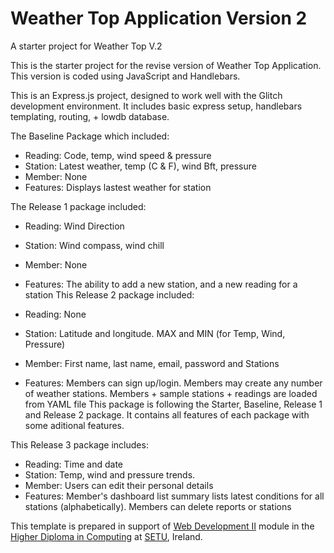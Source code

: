# Weather Top Application Version 2

A starter project for Weather Top V.2

This is the starter project for the revise version of Weather Top Application.
This version is coded using JavaScript and Handlebars.

This is an Express.js project, designed to work well with the Glitch development environment. It includes basic express setup, handlebars templating, routing, + lowdb database.

The Baseline Package which included:

- Reading: Code, temp, wind speed & pressure
- Station: Latest weather, temp (C & F), wind Bft, pressure
- Member: None
- Features: Displays lastest weather for station

The Release 1 package included:

- Reading: Wind Direction
- Station: Wind compass, wind chill
- Member: None
- Features: The ability to add a new station, and a new reading for a station
This Release 2 package included:

- Reading: None
- Station: Latitude and longitude. MAX and MIN (for Temp, Wind, Pressure) 
- Member: First name, last name, email, password and Stations
- Features: Members can sign up/login. Members may create any number of weather stations. Members + sample stations + readings are loaded from YAML file
This package is following the Starter, Baseline, Release 1 and Release 2 package. It contains all features of each package with some aditional features.

This Release 3 package includes:

- Reading: Time and date
- Station: Temp, wind and pressure trends.
- Member: Users can edit their personal details
- Features: Member's dashboard list summary lists latest conditions for all stations (alphabetically). Members can delete reports or stations

This template is prepared in support of [Web Development II](https://next.tutors.dev/course/web-dev-2-2023) module in the [Higher Diploma in Computing](https://reader.tutors.dev/course/wit-hdip-comp-sci-showcase.netlify.app) at [SETU](https://www.setu.ie/), Ireland.
